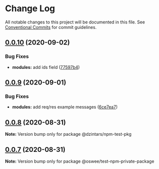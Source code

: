 # Change Log

All notable changes to this project will be documented in this file.
See [Conventional Commits](https://conventionalcommits.org) for commit guidelines.

## [0.0.10](https://github.com/dzintars/npm/compare/v0.0.9...v0.0.10) (2020-09-02)


### Bug Fixes

* **modules:** add ids field ([77597b4](https://github.com/dzintars/npm/commit/77597b4dfa9ac065968a02ba55f8628f3f9cc2e2))





## [0.0.9](https://github.com/dzintars/npm/compare/v0.0.8...v0.0.9) (2020-09-01)


### Bug Fixes

* **modules:** add req/res example messages ([6ce7ea7](https://github.com/dzintars/npm/commit/6ce7ea7549e2862aabb719eb6494b9d13bf28b5c))





## [0.0.8](https://github.com/dzintars/npm/compare/v0.0.7...v0.0.8) (2020-08-31)

**Note:** Version bump only for package @dzintars/npm-test-pkg

## [0.0.7](https://github.com/oswee/api/compare/v0.0.6...v0.0.7) (2020-08-31)

**Note:** Version bump only for package @oswee/test-npm-private-package
